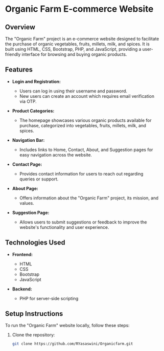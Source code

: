 # Organic Farm E-commerce Website

## Overview

The "Organic Farm" project is an e-commerce website designed to facilitate the purchase of organic vegetables, fruits, millets, milk, and spices. It is built using HTML, CSS, Bootstrap, PHP, and JavaScript, providing a user-friendly interface for browsing and buying organic products.

## Features

- **Login and Registration:**
  - Users can log in using their username and password.
  - New users can create an account which requires email verification via OTP.

- **Product Categories:**
  - The homepage showcases various organic products available for purchase, categorized into vegetables, fruits, millets, milk, and spices.

- **Navigation Bar:**
  - Includes links to Home, Contact, About, and Suggestion pages for easy navigation across the website.

- **Contact Page:**
  - Provides contact information for users to reach out regarding queries or support.

- **About Page:**
  - Offers information about the "Organic Farm" project, its mission, and values.

- **Suggestion Page:**
  - Allows users to submit suggestions or feedback to improve the website's functionality and user experience.

## Technologies Used

- **Frontend:**
  - HTML
  - CSS
  - Bootstrap
  - JavaScript

- **Backend:**
  - PHP for server-side scripting

## Setup Instructions

To run the "Organic Farm" website locally, follow these steps:

1. Clone the repository:
   ```bash
   git clone https://github.com/RYasaswini/Organicfarm.git
